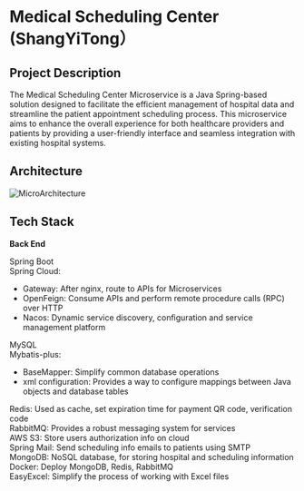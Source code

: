 # Medical Scheduling Center (ShangYiTong）

## Project Description
The Medical Scheduling Center Microservice is a Java Spring-based solution designed to facilitate the efficient management of hospital data and streamline the patient appointment scheduling process. This microservice aims to enhance the overall experience for both healthcare providers and patients by providing a user-friendly interface and seamless integration with existing hospital systems.

## Architecture
![MicroArchitecture](https://github.com/GrindTaolerant/reserve_parent/assets/66355314/caf9649b-36c6-406f-8057-eb5ba150e27e)

## Tech Stack
**Back End**  

Spring Boot  
Spring Cloud:  
  - Gateway: After nginx, route to APIs for Microservices
  - OpenFeign: Consume APIs and perform remote procedure calls (RPC) over HTTP
  - Nacos: Dynamic service discovery, configuration and service management platform  

MySQL  
Mybatis-plus:
  - BaseMapper: Simplify common database operations
  - xml configuration: Provides a way to configure mappings between Java objects and database tables  

Redis: Used as cache, set expiration time for payment QR code, verification code  
RabbitMQ: Provides a robust messaging system for services  
AWS S3: Store users authorization info on cloud  
Spring Mail: Send scheduling info emails to patients using SMTP  
MongoDB: NoSQL database, for storing hospital and scheduling information    
Docker: Deploy MongoDB, Redis, RabbitMQ  
EasyExcel: Simplify the process of working with Excel files
